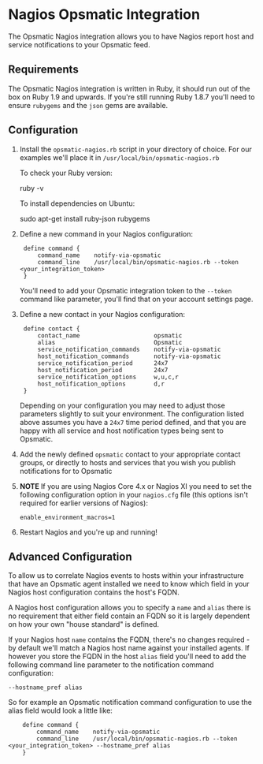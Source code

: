# Nagios Opsmatic Integration

The Opsmatic Nagios integration allows you to have Nagios report host and service notifications to your Opsmatic feed.

## Requirements

The Opsmatic Nagios integration is written in Ruby, it should run out of the box on Ruby 1.9 and upwards. If you're still running Ruby 1.8.7 you'll need to ensure `rubygems` and the `json` gems are available.

## Configuration

1. Install the `opsmatic-nagios.rb` script in your directory of choice. For our examples we'll place it in `/usr/local/bin/opsmatic-nagios.rb`

    To check your Ruby version:

	ruby -v

    To install dependencies on Ubuntu:

	sudo apt-get install ruby-json rubygems

1. Define a new command in your Nagios configuration:

        define command {
            command_name    notify-via-opsmatic
            command_line    /usr/local/bin/opsmatic-nagios.rb --token <your_integration_token>
        }
   
    You'll need to add your Opsmatic integration token to the `--token` command like parameter, you'll find that on your account settings page.

1. Define a new contact in your Nagios configuration:

        define contact {
            contact_name                     opsmatic
            alias                            Opsmatic
            service_notification_commands    notify-via-opsmatic
            host_notification_commands       notify-via-opsmatic
            service_notification_period      24x7
            host_notification_period         24x7
            service_notification_options     w,u,c,r
            host_notification_options        d,r
        }
		
    Depending on your configuration you may need to adjust those parameters slightly to suit your environment. The configuration listed above assumes you have a `24x7` time period defined, and that you are happy with all service and host notification types being sent to Opsmatic.
	
1. Add the newly defined `opsmatic` contact to your appropriate contact groups, or directly to hosts and services that you wish you publish notifications for to Opsmatic

1. **NOTE** If you are using Nagios Core 4.x or Nagios XI you need to set the following configuration option in your `nagios.cfg` file (this options isn't required for earlier versions of Nagios):

    `enable_environment_macros=1`

1. Restart Nagios and you're up and running!

## Advanced Configuration

To allow us to correlate Nagios events to hosts within your infrastructure that have an Opsmatic agent installed we need to know which field in your Nagios host configuration contains the host's FQDN.

A Nagios host configuration allows you to specify a `name` and `alias` there is no requirement that either field contain an FQDN so it is largely dependent on how your own "house standard" is defined.

If your Nagios host `name` contains the FQDN, there's no changes required - by default we'll match a Nagios host name against your installed agents. If however you store the FQDN in the host `alias` field you'll need to add the following command line parameter to the notification command configuration:

    --hostname_pref alias
    
So for example an Opsmatic notification command configuration to use the alias field would look a little like:

        define command {
            command_name    notify-via-opsmatic
            command_line    /usr/local/bin/opsmatic-nagios.rb --token <your_integration_token> --hostname_pref alias
        }
